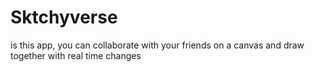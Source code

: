 # Sktchyverse
is this app, you can collaborate with your friends on a canvas and draw together with real time changes
